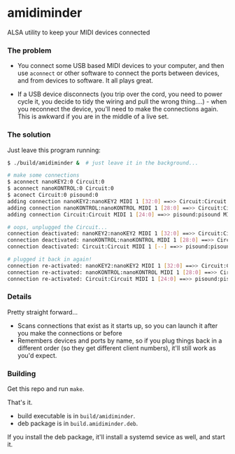 # amidiminder
ALSA utility to keep your MIDI devices connected

### The problem

* You connect some USB based MIDI devices to your computer, and then use `aconnect` or other software to connect the ports between devices, and from devices to software. It all plays great.

* If a USB device disconnects (you trip over the cord, you need to power cycle it, you decide to tidy the wiring and pull the wrong thing....) - when you reconnect the device, you'll need to make the connections again. This is awkward if you are in the middle of a live set.

### The solution

Just leave this program running:

```sh
$ ./build/amidiminder &  # just leave it in the background...

# make some connections
$ aconnect nanoKEY2:0 Circuit:0
$ aconnect nanoKONTROL:0 Circuit:0
$ aconect Circuit:0 pisound:0
adding connection nanoKEY2:nanoKEY2 MIDI 1 [32:0] ==>> Circuit:Circuit MIDI 1 [24:0]
adding connection nanoKONTROL:nanoKONTROL MIDI 1 [28:0] ==>> Circuit:Circuit MIDI 1 [24:0]
adding connection Circuit:Circuit MIDI 1 [24:0] ==>> pisound:pisound MIDI PS-3DJNWEF [20:0]

# oops, unplugged the Circuit...
connection deactivated: nanoKEY2:nanoKEY2 MIDI 1 [32:0] ==>> Circuit:Circuit MIDI 1 [--]
connection deactivated: nanoKONTROL:nanoKONTROL MIDI 1 [28:0] ==>> Circuit:Circuit MIDI 1 [--]
connection deactivated: Circuit:Circuit MIDI 1 [--] ==>> pisound:pisound MIDI PS-3DJNWEF [20:0]

# plugged it back in again!
connection re-activated: nanoKEY2:nanoKEY2 MIDI 1 [32:0] ==>> Circuit:Circuit MIDI 1 [24:0]
connection re-activated: nanoKONTROL:nanoKONTROL MIDI 1 [28:0] ==>> Circuit:Circuit MIDI 1 [24:0]
connection re-activated: Circuit:Circuit MIDI 1 [24:0] ==>> pisound:pisound MIDI PS-3DJNWEF [20:0]
```

### Details

Pretty straight forward...
* Scans connections that exist as it starts up, so you can launch it after you make the connections or before
* Remembers devices and ports by name, so if you plug things back in a different order (so they get different client numbers), it'll still work as you'd expect.

### Building

Get this repo and run `make`.

That's it.

 - build executable is in `build/amidiminder`.
 - deb package is in `build.amidiminder.deb`.

If you install the deb package, it'll install a systemd sevice as well, and start it.


